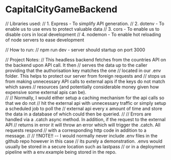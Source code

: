 # CapitalCityGameBackend

// Libraries used: 
// 1. Express - To simplify API generation.
// 2. dotenv - To enable us to use envs to protect valuable data 
// 3. cors - To enable us to disable cors in local development 
// 4. nodemon - To enable hot reloading of node servers to ease development

// How to run: 
// npm run dev - server should startup on port 3000

// Project Notes: 
// This headless backend fetches from the countries API on the backend upon API call. It then
// serves the data up to the caller providing that the authorisation key matches the one
// located in our .env folder. This helps to protect our server from foreign requests and
// stops us from making unnecessary API calls to external apis if the keys do not match which saves
// resources (and potentially considerable money given how expensive some external apis can be).  
//
// Normally, I would either setup a caching mechanism for the api calls so that we do not 
// hit the external api with unnecessary traffic or simply setup a scheduled job to poll the 
// external api every x amount of time and store the data in a database of which could then be queried.
// 
// Errors are handled via a .catch async method. In addition, if the request to the external API
// returns in error it will throw an error which will trigger the .catch. All requests respond 
// with a corresponding http code in addition to a message. 
//
// !!NOTE!! -- I would normally never include .env files in the github repo however in this case
// its purely a demonstration. .envs would usually be stored in a secure location such as lastpass
// or in a deployment pipeline with a env.example being stored in the repo. 